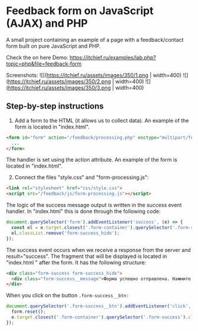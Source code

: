 # Feedback form on JavaScript (AJAX) and PHP
A small project containing an example of a page with a feedback/contact form built on pure JavaScript and PHP.

Check the on here Demo: https://itchief.ru/examples/lab.php?topic=php&file=feedback-form

Screenshots:
![](https://itchief.ru/assets/images/350/1.png | width=400)
![](https://itchief.ru/assets/images/350/2.png | width=400)
![](https://itchief.ru/assets/images/350/3.png | width=400)

## Step-by-step instructions
1. Add a form to the HTML (it allows us to collect data).
An example of the form is located in "index.html".
```html
<form id="form" action="/feedback/processing.php" enctype="multipart/form-data" novalidate>
  ...
</form>
```
The handler is set using the action attribute.
An example of the form is located in "index.html".

2. Connect the files "style.css" and "form-processing.js":
```html
<link rel="stylesheet" href="css/style.css">
<script src="/feedback/js/form-processing.js"></script>
```
The logic of the success message output is written in the success event handler. In "index.html" this is done through the following code:
```js
document.querySelector('form').addEventListener('success', (e) => {
  const el = e.target.closest('.form-container').querySelector('.form-success');
  el.classList.remove('form-success_hide');
});
```
The success event occurs when we receive a response from the server and result="success".
The fragment that will be displayed is located in "index.html " after the form. It has the following structure:
```html
<div class="form-success form-success_hide">
  <div class="form-success__message">Форма успешно отправлена. Нажмите <button type="button" class="form-success__btn">здесь</button>, если нужно отправить ещё одну форму.</div>
</div>
```
When you click on the button `.form-success__btn:`
```js
document.querySelector('.form-success__btn').addEventListener('click', (e) => {
  form.reset();
  e.target.closest('.form-container').querySelector('.form-success').classList.add('form-success_hide');
});
```
